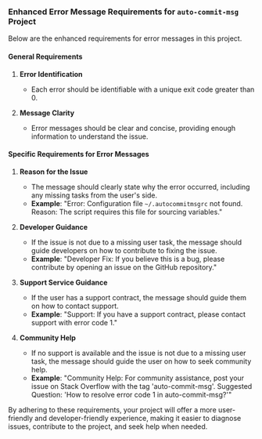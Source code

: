 ### Enhanced Error Message Requirements for `auto-commit-msg` Project

Below are the enhanced requirements for error messages in this project.

#### General Requirements

1. **Error Identification**
   - Each error should be identifiable with a unique exit code greater than 0.

2. **Message Clarity**
   - Error messages should be clear and concise, providing enough information to understand the issue.

#### Specific Requirements for Error Messages

1. **Reason for the Issue**
   - The message should clearly state why the error occurred, including any missing tasks from the user's side.
   - **Example**: "Error: Configuration file `~/.autocommitmsgrc` not found. Reason: The script requires this file for sourcing variables."

2. **Developer Guidance**
   - If the issue is not due to a missing user task, the message should guide developers on how to contribute to fixing the issue.
   - **Example**: "Developer Fix: If you believe this is a bug, please contribute by opening an issue on the GitHub repository."

3. **Support Service Guidance**
   - If the user has a support contract, the message should guide them on how to contact support.
   - **Example**: "Support: If you have a support contract, please contact support with error code 1."

4. **Community Help**
   - If no support is available and the issue is not due to a missing user task, the message should guide the user on how to seek community help.
   - **Example**: "Community Help: For community assistance, post your issue on Stack Overflow with the tag 'auto-commit-msg'. Suggested Question: 'How to resolve error code 1 in auto-commit-msg?'"

By adhering to these requirements, your project will offer a more user-friendly and developer-friendly experience, making it easier to diagnose issues, contribute to the project, and seek help when needed.